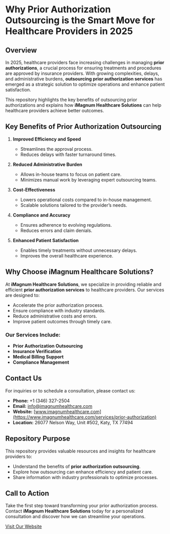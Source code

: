 # Why Prior Authorization Outsourcing is the Smart Move for Healthcare Providers in 2025

## Overview

In 2025, healthcare providers face increasing challenges in managing **prior authorizations**, a crucial process for ensuring treatments and procedures are approved by insurance providers. With growing complexities, delays, and administrative burdens, **outsourcing prior authorization services** has emerged as a strategic solution to optimize operations and enhance patient satisfaction.

This repository highlights the key benefits of outsourcing prior authorizations and explains how **iMagnum Healthcare Solutions** can help healthcare providers achieve better outcomes.



## Key Benefits of Prior Authorization Outsourcing

1. **Improved Efficiency and Speed**
   - Streamlines the approval process.
   - Reduces delays with faster turnaround times.

2. **Reduced Administrative Burden**
   - Allows in-house teams to focus on patient care.
   - Minimizes manual work by leveraging expert outsourcing teams.

3. **Cost-Effectiveness**
   - Lowers operational costs compared to in-house management.
   - Scalable solutions tailored to the provider’s needs.

4. **Compliance and Accuracy**
   - Ensures adherence to evolving regulations.
   - Reduces errors and claim denials.

5. **Enhanced Patient Satisfaction**
   - Enables timely treatments without unnecessary delays.
   - Improves the overall healthcare experience.



## Why Choose iMagnum Healthcare Solutions?

At **iMagnum Healthcare Solutions**, we specialize in providing reliable and efficient **prior authorization services** to healthcare providers. Our services are designed to:

- Accelerate the prior authorization process.
- Ensure compliance with industry standards.
- Reduce administrative costs and errors.
- Improve patient outcomes through timely care.

### Our Services Include:
- **Prior Authorization Outsourcing**
- **Insurance Verification**
- **Medical Billing Support**
- **Compliance Management**



## Contact Us

For inquiries or to schedule a consultation, please contact us:

- **Phone:** +1 (346) 327-2504  
- **Email:** info@imagnumhealthcare.com  
- **Website:** [www.imagnumhealthcare.com](https://www.imagnumhealthcare.com/services/prior-authorization)  
- **Location:** 26077 Nelson Way, Unit #502, Katy, TX 77494  



## Repository Purpose

This repository provides valuable resources and insights for healthcare providers to:

- Understand the benefits of **prior authorization outsourcing**.
- Explore how outsourcing can enhance efficiency and patient care.
- Share information with industry professionals to optimize processes.



## Call to Action

Take the first step toward transforming your prior authorization process.  
Contact **iMagnum Healthcare Solutions** today for a personalized consultation and discover how we can streamline your operations.

[Visit Our Website](https://www.imagnumhealthcare.com/services/prior-authorization)

